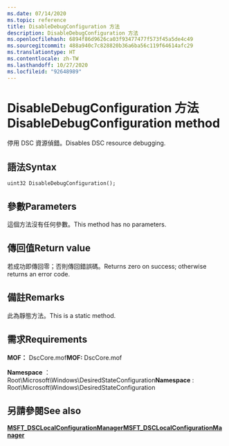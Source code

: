 ```yaml
---
ms.date: 07/14/2020
ms.topic: reference
title: DisableDebugConfiguration 方法
description: DisableDebugConfiguration 方法
ms.openlocfilehash: 6894f86d9626ca03f93477477f573f45a5de4c49
ms.sourcegitcommit: 488a940c7c828820b36a6ba56c119f64614afc29
ms.translationtype: HT
ms.contentlocale: zh-TW
ms.lasthandoff: 10/27/2020
ms.locfileid: "92648989"
---
```

# <a name="disabledebugconfiguration-method"></a><span data-ttu-id="1ae83-103">DisableDebugConfiguration 方法</span><span class="sxs-lookup"><span data-stu-id="1ae83-103">DisableDebugConfiguration method</span></span>

<span data-ttu-id="1ae83-104">停用 DSC 資源偵錯。</span><span class="sxs-lookup"><span data-stu-id="1ae83-104">Disables DSC resource debugging.</span></span>

## <a name="syntax"></a><span data-ttu-id="1ae83-105">語法</span><span class="sxs-lookup"><span data-stu-id="1ae83-105">Syntax</span></span>

```mof
uint32 DisableDebugConfiguration();
```

## <a name="parameters"></a><span data-ttu-id="1ae83-106">參數</span><span class="sxs-lookup"><span data-stu-id="1ae83-106">Parameters</span></span>

<span data-ttu-id="1ae83-107">這個方法沒有任何參數。</span><span class="sxs-lookup"><span data-stu-id="1ae83-107">This method has no parameters.</span></span>

## <a name="return-value"></a><span data-ttu-id="1ae83-108">傳回值</span><span class="sxs-lookup"><span data-stu-id="1ae83-108">Return value</span></span>

<span data-ttu-id="1ae83-109">若成功即傳回零；否則傳回錯誤碼。</span><span class="sxs-lookup"><span data-stu-id="1ae83-109">Returns zero on success; otherwise returns an error code.</span></span>

## <a name="remarks"></a><span data-ttu-id="1ae83-110">備註</span><span class="sxs-lookup"><span data-stu-id="1ae83-110">Remarks</span></span>

<span data-ttu-id="1ae83-111">此為靜態方法。</span><span class="sxs-lookup"><span data-stu-id="1ae83-111">This is a static method.</span></span>

## <a name="requirements"></a><span data-ttu-id="1ae83-112">需求</span><span class="sxs-lookup"><span data-stu-id="1ae83-112">Requirements</span></span>

<span data-ttu-id="1ae83-113">**MOF：** DscCore.mof</span><span class="sxs-lookup"><span data-stu-id="1ae83-113">**MOF:** DscCore.mof</span></span>

<span data-ttu-id="1ae83-114">**Namespace** ：Root\Microsoft\Windows\DesiredStateConfiguration</span><span class="sxs-lookup"><span data-stu-id="1ae83-114">**Namespace** : Root\Microsoft\Windows\DesiredStateConfiguration</span></span>

## <a name="see-also"></a><span data-ttu-id="1ae83-115">另請參閱</span><span class="sxs-lookup"><span data-stu-id="1ae83-115">See also</span></span>

[<span data-ttu-id="1ae83-116">**MSFT_DSCLocalConfigurationManager**</span><span class="sxs-lookup"><span data-stu-id="1ae83-116">**MSFT_DSCLocalConfigurationManager**</span></span>](msft-dsclocalconfigurationmanager.md)
